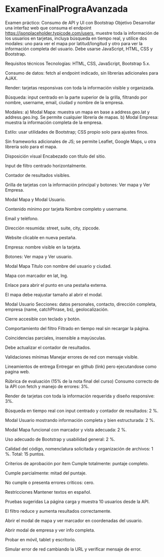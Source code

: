 # ExamenFinalPrograAvanzada
Examen práctico: Consumo de API y UI con Bootstrap
Objetivo
Desarrollar una interfaz web que consuma el endpoint https://jsonplaceholder.typicode.com/users, muestre toda la información de los usuarios en tarjetas, incluya búsqueda en tiempo real, y utilice dos modales: uno para ver el mapa por latitud/longitud y otro para ver la información completa del usuario. Debe usarse JavaScript, HTML, CSS y Bootstrap.

Requisitos técnicos
Tecnologías: HTML, CSS, JavaScript, Bootstrap 5.x.

Consumo de datos: fetch al endpoint indicado, sin librerías adicionales para AJAX.

Render: tarjetas responsivas con toda la información visible y organizada.

Búsqueda: input centrado en la parte superior de la grilla, filtrando por nombre, username, email, ciudad y nombre de la empresa.

Modales:
a) Modal Mapa: muestra un mapa en base a address.geo.lat y address.geo.lng. Se permite cualquier librería de mapas.
b) Modal Empresa: muestra la información completa de la empresa.

Estilo: usar utilidades de Bootstrap; CSS propio solo para ajustes finos.

Sin frameworks adicionales de JS; se permite Leaflet, Google Maps, u otra librería solo para el mapa.

Disposición visual
Encabezado con título del sitio.

Input de filtro centrado horizontalmente.

Contador de resultados visibles.

Grilla de tarjetas con la información principal y botones: Ver mapa y Ver Empresa.

Modal Mapa y Modal Usuario.

Contenido mínimo por tarjeta
Nombre completo y username.

Email y teléfono.

Dirección resumida: street, suite, city, zipcode.

Website clicable en nueva pestaña.

Empresa: nombre visible en la tarjeta.

Botones: Ver mapa y Ver usuario.

Modal Mapa
Título con nombre del usuario y ciudad.

Mapa con marcador en lat, lng.

Enlace para abrir el punto en una pestaña externa.

El mapa debe reajustar tamaño al abrir el modal.

Modal Usuario
Secciones: datos personales, contacto, dirección completa, empresa (name, catchPhrase, bs), geolocalización.

Cierre accesible con teclado y botón.

Comportamiento del filtro
Filtrado en tiempo real sin recargar la página.

Coincidencias parciales, insensible a mayúsculas.

Debe actualizar el contador de resultados.

Validaciones mínimas
Manejar errores de red con mensaje visible.


Lineamientos de entrega
Entregar en github (link) pero ejecutandose como pagina web.

Rúbrica de evaluación (15% de la nota final del curso)
Consumo correcto de la API con fetch y manejo de errores: 3%.

Render de tarjetas con toda la información requerida y diseño responsive: 3%.

Búsqueda en tiempo real con input centrado y contador de resultados: 2 %.

Modal Usuario mostrando información completa y bien estructurada: 2 %.

Modal Mapa funcional con marcador y vista adecuada: 2 %.

Uso adecuado de Bootstrap y usabilidad general: 2 %.

Calidad del código, nomenclatura solicitada y organización de archivos: 1 %.
Total: 15 puntos.

Criterios de aprobación por ítem
Cumple totalmente: puntaje completo.

Cumple parcialmente: mitad del puntaje.

No cumple o presenta errores críticos: cero.

Restricciones
Mantener textos en español.

Pruebas sugeridas
La página carga y muestra 10 usuarios desde la API.

El filtro reduce y aumenta resultados correctamente.

Abrir el modal de mapa y ver marcador en coordenadas del usuario.

Abrir modal de empresa y ver info completa.

Probar en móvil, tablet y escritorio.

Simular error de red cambiando la URL y verificar mensaje de error.
